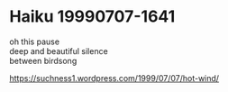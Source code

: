 # Haiku 19990707-1641  
oh this pause    
deep and beautiful silence    
between birdsong  
   
  
https://suchness1.wordpress.com/1999/07/07/hot-wind/